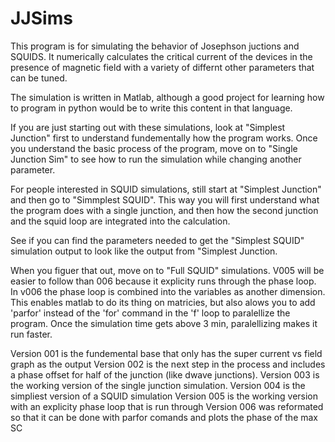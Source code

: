 # JJSims

This program is for simulating the behavior of Josephson juctions and SQUIDS.
It numerically calculates the critical current of the devices in the presence of magnetic field with a 
variety of differnt other parameters that can be tuned.

The simulation is written in Matlab, although a good project for learning how to program in python would be to 
write this content in that language.

If you are just starting out with these simulations, look at "Simplest Junction" first to understand fundementally how 
the program works.  Once you understand the basic process of the program, move on to "Single Junction Sim" to
see how to run the simulation while changing another parameter.

For people interested in SQUID simulations, still start at "Simplest Junction" and then go to "Simmplest SQUID".
This way you will first understand what the program does with a single junction, and then how the second junction
and the squid loop are integrated into the calculation.  

See if you can find the parameters needed to get the "Simplest SQUID" simulation output to look like the
output from "Simplest Junction.

When you figuer that out, move on to "Full SQUID" simulations.  V005 will be easier to follow than 006 because it 
explicity runs through the phase loop.  In v006 the phase loop is combined into the variables as another dimension. 
This enables matlab to do its thing on matricies, but also alows you to add 'parfor' instead of the 'for' command in the 
'f' loop to paralellize the program.  Once the simulation time gets above 3 min, paralellizing makes it run faster.

Version 001 is the fundemental base that only has the super current vs field graph as the output
Version 002 is the next step in the process and includes a phase offset for half of the junction (like dwave junctions).
Version 003 is the working version of the single junction simulation. 
Version 004 is the simpliest version of a SQUID simulation
Version 005 is the working version with an explicity phase loop that is run through
Version 006 was reformated so that it can be done with parfor comands and plots the phase of the max SC

